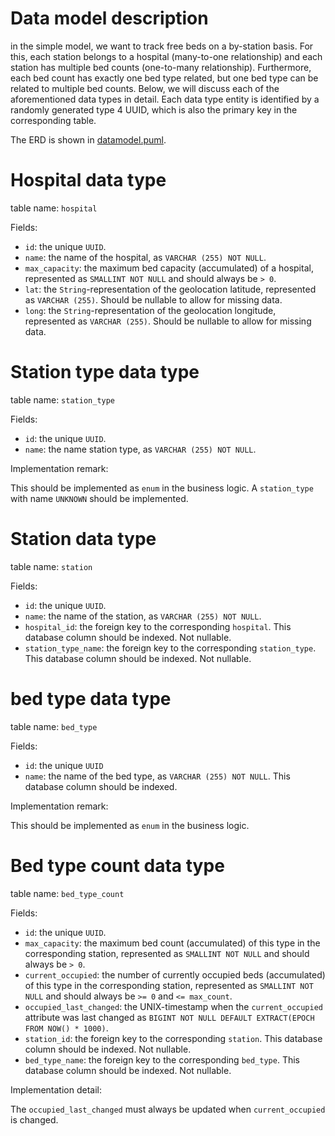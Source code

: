 # Data model description
in the simple model, we want to track free beds on a by-station basis. For this, each station belongs to a hospital 
(many-to-one relationship) and each station has multiple bed counts (one-to-many relationship). Furthermore, each bed 
count has exactly one bed type related, but one bed type can be related to multiple bed counts. Below, we will discuss
each of the aforementioned data types in detail. Each data type entity is identified by a randomly generated type 4 
UUID, which is also the primary key in the corresponding table.

The ERD is shown in [datamodel.puml][datamodel].

# Hospital data type
table name: `hospital`

Fields:

- `id`: the unique `UUID`.
- `name`: the name of the hospital, as `VARCHAR (255) NOT NULL`.
- `max_capacity`: the maximum bed capacity (accumulated) of a hospital, represented as `SMALLINT NOT NULL` and should 
    always be `> 0`.
- `lat`: the `String`-representation of the geolocation latitude, represented as `VARCHAR (255)`. Should be nullable to 
    allow for missing data.
- `long`: the `String`-representation of the geolocation longitude, represented as `VARCHAR (255)`. Should be nullable
        to allow for missing data.

# Station type data type
table name: `station_type`

Fields:

- `id`: the unique `UUID`.
- `name`: the name station type, as `VARCHAR (255) NOT NULL`.

Implementation remark:

This should be implemented as `enum` in the business logic. A `station_type` with name `UNKNOWN` should be implemented.

# Station data type
table name: `station`

Fields:

- `id`: the unique `UUID`.
- `name`: the name of the station, as `VARCHAR (255) NOT NULL`.
- `hospital_id`: the foreign key to the corresponding `hospital`. This database column should be indexed. Not nullable.
- `station_type_name`: the foreign key to the corresponding `station_type`. This database column should be indexed. Not 
    nullable.

# bed type data type
table name: `bed_type`

Fields:

- `id`: the unique `UUID`
- `name`: the name of the bed type, as `VARCHAR (255) NOT NULL`. This database column should be indexed.

Implementation remark:

This should be implemented as `enum` in the business logic.

# Bed type count data type
table name: `bed_type_count`

Fields:

- `id`: the unique `UUID`.
- `max_capacity`: the maximum bed count (accumulated) of this type in the corresponding station, represented as 
    `SMALLINT NOT NULL` and should always be `> 0`.
- `current_occupied`: the number of currently occupied beds (accumulated) of this type in the corresponding station, 
    represented as `SMALLINT NOT NULL` and should always be `>= 0` and `<= max_count`.
- `occupied_last_changed`: the UNIX-timestamp when the `current_occupied` attribute was last changed as 
    `BIGINT NOT NULL DEFAULT EXTRACT(EPOCH FROM NOW() * 1000)`.
- `station_id`: the foreign key to the corresponding `station`. This database column should be indexed. Not nullable.
- `bed_type_name`: the foreign key to the corresponding `bed_type`. This database column should be indexed. Not nullable.

Implementation detail:

The `occupied_last_changed` must always be updated when `current_occupied` is changed.

[datamodel]: datamodel.puml